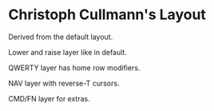 # Christoph Cullmann's Layout

Derived from the default layout.

Lower and raise layer like in default.

QWERTY layer has home row modifiers.

NAV layer with reverse-T cursors.

CMD/FN layer for extras.
